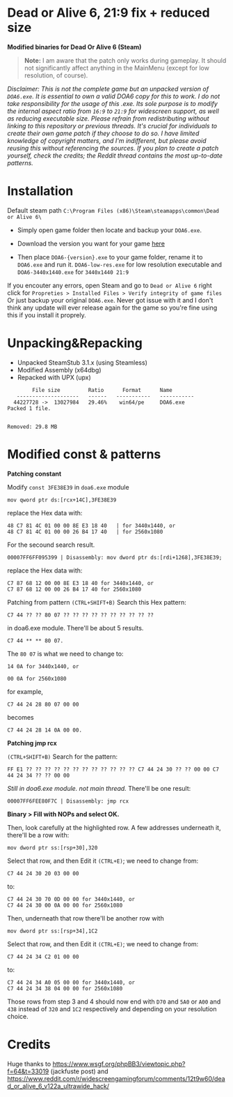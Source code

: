 # Dead or Alive 6, 21:9 fix + reduced size
**Modified binaries for Dead Or Alive 6 (Steam)**
> **Note:**
> I am aware that the patch only works during gameplay. It should not significantly affect anything in the MainMenu (except for low resolution, of course).
 

*Disclaimer:
This is not the complete game but an unpacked version of `DOA6.exe`. It is essential to own a valid DOA6 copy for this to work.
I do not take responsibility for the usage of this .exe. Its sole purpose is to modify the internal aspect ratio from `16:9` to `21:9` for widescreen support, as well as reducing executable size.
Please refrain from redistributing without linking to this repository or previous threads. It's crucial for individuals to create their own game patch if they choose to do so.
I have limited knowledge of copyright matters, and I'm indifferent, but please avoid reusing this without referencing the sources.
If you plan to create a patch yourself, check the credits; the Reddit thread contains the most up-to-date patterns.*



# Installation

Default steam path `C:\Program Files (x86)\Steam\steamapps\common\Dead or Alive 6\`
- Simply open game folder then locate and backup your `DOA6.exe`.
- Download the version you want for your game [here](https://github.com/lmaogoodcodenotreally/DOA6/releases/latest)

- Then place `DOA6-{version}.exe` to your game folder, rename it to `DOA6.exe` and run it.
`DOA6-low-res.exe` for low resolution executable and `DOA6-3440x1440.exe` for `3440x1440 21:9`

If you encouter any errors, open Steam and go to `Dead or Alive 6` right click for `Propreties > Installed Files > Verify integrity of game files`
Or just backup your original `DOA6.exe`.
Never got issue with it and I don't think any update will ever release again for the game so you're fine using this if you install it proprely.



# Unpacking&Repacking

- Unpacked SteamStub 3.1.x (using Steamless)
- Modified Assembly (x64dbg)
- Repacked with UPX (upx)
```
        File size         Ratio      Format      Name
   --------------------   ------   -----------   -----------
  44227728 ->  13027984   29.46%    win64/pe     DOA6.exe                                                            
Packed 1 file.


Removed: 29.8 MB
```

# Modified const & patterns

**Patching constant**

Modify `const 3FE38E39` in `doa6.exe` module

```assembly
mov qword ptr ds:[rcx+14C],3FE38E39
```
replace the Hex data with:
```assembly
48 C7 81 4C 01 00 00 8E E3 18 40   | for 3440x1440, or
48 C7 81 4C 01 00 00 26 B4 17 40   | for 2560x1080
```
For the secound search result. 
```assembly
00007FF6FF095399 | Disassembly: mov dword ptr ds:[rdi+1268],3FE38E39; 
```
replace the Hex data with:
```assembly
C7 87 68 12 00 00 8E E3 18 40 for 3440x1440, or
C7 87 68 12 00 00 26 B4 17 40 for 2560x1080
```
Patching from pattern
`(CTRL+SHIFT+B)` Search this Hex pattern: 
```assembly
C7 44 ?? ?? 80 07 ?? ?? ?? ?? ?? ?? ?? ?? ?? ?? 
```
in doa6.exe module.
There'll be about 5 results. 
```assembly
C7 44 ** ** 80 07.
``` 
The `80 07` is what we need to change to:
```assembly
14 0A for 3440x1440, or

00 0A for 2560x1080
```
for example, 
```assembly 
C7 44 24 28 80 07 00 00 
```
becomes 
```assembly 
C7 44 24 28 14 0A 00 00.
```

**Patching jmp rcx**

`(CTRL+SHIFT+B)` Search for the pattern:
```assembly
FF E1 ?? ?? ?? ?? ?? ?? ?? ?? ?? ?? ?? ?? C7 44 24 30 ?? ?? 00 00 C7 44 24 34 ?? ?? 00 00
```
*Still in doa6.exe module. not main thread.*
There'll be one result:
```assembly
00007FF6FEE80F7C | Disassembly: jmp rcx
```
**Binary > Fill with NOPs and select OK.**

Then, look carefully at the highlighted row. A few addresses underneath it, there'll be a row with:
```assembly
mov dword ptr ss:[rsp+30],320
```
Select that row, and then Edit it `(CTRL+E)`; we need to change from:
```assembly
C7 44 24 30 20 03 00 00 
```
to:
```assembly
C7 44 24 30 70 0D 00 00 for 3440x1440, or
C7 44 24 30 00 0A 00 00 for 2560x1080
```
Then, underneath that row there'll be another row with 
```assembly
mov dword ptr ss:[rsp+34],1C2
```
Select that row, and then Edit it `(CTRL+E)`; we need to change from:
```assembly
C7 44 24 34 C2 01 00 00
```
to:
```assembly
C7 44 24 34 A0 05 00 00 for 3440x1440, or
C7 44 24 34 38 04 00 00 for 2560x1080
```
Those rows from step 3 and 4 should now end with `D70` and `5A0` or `A00` and `438` instead of `320` and `1C2` respectively and depending on your resolution choice.

# Credits


Huge thanks to
https://www.wsgf.org/phpBB3/viewtopic.php?f=64&t=33019 (jackfuste post)
and
https://www.reddit.com/r/widescreengamingforum/comments/12t9w60/dead_or_alive_6_v122a_ultrawide_hack/
